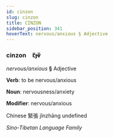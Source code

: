 ```yaml
---
id: cinzon
slug: cinzon
title: CİNZON
sidebar_position: 341
hoverText: nervous/anxious § Adjective
---
```


### cinzon&emsp;<span kind="abugida">ꞇ̃ɟⱴ̃</span>

*nervous/anxious* **§** Adjective

**Verb**: to be nervous/anxious

**Noun**: nervousness/anxiety

**Modifier**: nervous/anxious

Chinese 緊張 jǐnzhāng undefined

*Sino-Tibetan Language Family*